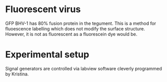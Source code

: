Fluorescent virus
==================

GFP BHV-1 has 80% fusion protein in the tegument.
This is a method for fluoescence labelling which does not modify the surface structure.
However, it is not as fluorescent as a fluorescein dye would be.


Experimental setup
==================

Signal generators are controlled via labview software cleverly programmed by Kristina.
